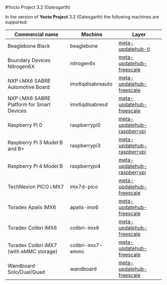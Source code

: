 #Yocto Project 3.2 (Gatesgarth)

In the version of **Yocto Project** 3.2 (Gatesgarth) the following machines are supported:

Commercial name                            |Machine           |Layer                                                                                                 |
-------------------------------------------|------------------|---------------------------------------------------------------------------------------------------   |
Beaglebone Black                           |beaglebone        |[meta-updatehub-ti](https://github.com/UpdateHub/meta-updatehub-ti/tree/gatesgarth)                   |
Boundary Devices Nitrogen6X                |nitrogen6x        |[meta-updatehub-freescale](https://github.com/UpdateHub/meta-updatehub-freescale/tree/gatesgarth)     |
NXP i.MX6 SABRE Automotive Board           |imx6qdlsabreauto  |[meta-updatehub-freescale](https://github.com/UpdateHub/meta-updatehub-freescale/tree/gatesgarth)     |
NXP i.MX6 SABRE Platform for Smart Devices |imx6qdlsabresd    |[meta-updatehub-freescale](https://github.com/UpdateHub/meta-updatehub-freescale/tree/gatesgarth)     |
Raspberry Pi 0                             |raspberrypi0      |[meta-updatehub-raspberrypi](https://github.com/UpdateHub/meta-updatehub-raspberrypi/tree/gatesgarth) |
Raspberry Pi 3 Model B and B+              |raspberrypi3      |[meta-updatehub-raspberrypi](https://github.com/UpdateHub/meta-updatehub-raspberrypi/tree/gatesgarth) |
Raspberry Pi 4 Model B                     |raspberrypi4      |[meta-updatehub-raspberrypi](https://github.com/UpdateHub/meta-updatehub-raspberrypi/tree/gatesgarth) |
TechNexion PICO i.MX7                      |imx7d-pico        |[meta-updatehub-freescale](https://github.com/UpdateHub/meta-updatehub-freescale/tree/gatesgarth)     |
Toradex Apalis iMX6                        |apalis-imx6       |[meta-updatehub-freescale](https://github.com/UpdateHub/meta-updatehub-freescale/tree/gatesgarth)     |
Toradex Colibri iMX6                       |colibri-imx6      |[meta-updatehub-freescale](https://github.com/UpdateHub/meta-updatehub-freescale/tree/gatesgarth)     |
Toradex Colibri iMX7 (with eMMC storage)   |colibri-imx7-emmc |[meta-updatehub-freescale](https://github.com/UpdateHub/meta-updatehub-freescale/tree/gatesgarth)     |
Wandboard Solo/Dual/Quad                   |wandboard         |[meta-updatehub-freescale](https://github.com/UpdateHub/meta-updatehub-freescale/tree/gatesgarth)     |
